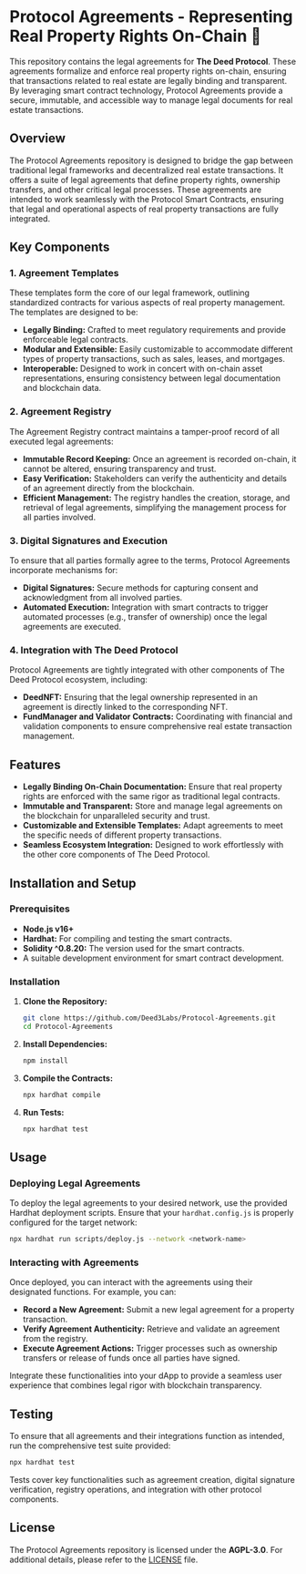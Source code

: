 # Protocol Agreements - Representing Real Property Rights On-Chain 📄

This repository contains the legal agreements for **The Deed Protocol**. These agreements formalize and enforce real property rights on-chain, ensuring that transactions related to real estate are legally binding and transparent. By leveraging smart contract technology, Protocol Agreements provide a secure, immutable, and accessible way to manage legal documents for real estate transactions.

## Overview

The Protocol Agreements repository is designed to bridge the gap between traditional legal frameworks and decentralized real estate transactions. It offers a suite of legal agreements that define property rights, ownership transfers, and other critical legal processes. These agreements are intended to work seamlessly with the Protocol Smart Contracts, ensuring that legal and operational aspects of real property transactions are fully integrated.

## Key Components

### 1. Agreement Templates

These templates form the core of our legal framework, outlining standardized contracts for various aspects of real property management. The templates are designed to be:

- **Legally Binding:** Crafted to meet regulatory requirements and provide enforceable legal contracts.
- **Modular and Extensible:** Easily customizable to accommodate different types of property transactions, such as sales, leases, and mortgages.
- **Interoperable:** Designed to work in concert with on-chain asset representations, ensuring consistency between legal documentation and blockchain data.

### 2. Agreement Registry

The Agreement Registry contract maintains a tamper-proof record of all executed legal agreements:

- **Immutable Record Keeping:** Once an agreement is recorded on-chain, it cannot be altered, ensuring transparency and trust.
- **Easy Verification:** Stakeholders can verify the authenticity and details of an agreement directly from the blockchain.
- **Efficient Management:** The registry handles the creation, storage, and retrieval of legal agreements, simplifying the management process for all parties involved.

### 3. Digital Signatures and Execution

To ensure that all parties formally agree to the terms, Protocol Agreements incorporate mechanisms for:

- **Digital Signatures:** Secure methods for capturing consent and acknowledgment from all involved parties.
- **Automated Execution:** Integration with smart contracts to trigger automated processes (e.g., transfer of ownership) once the legal agreements are executed.

### 4. Integration with The Deed Protocol

Protocol Agreements are tightly integrated with other components of The Deed Protocol ecosystem, including:

- **DeedNFT:** Ensuring that the legal ownership represented in an agreement is directly linked to the corresponding NFT.
- **FundManager and Validator Contracts:** Coordinating with financial and validation components to ensure comprehensive real estate transaction management.

## Features

- **Legally Binding On-Chain Documentation:** Ensure that real property rights are enforced with the same rigor as traditional legal contracts.
- **Immutable and Transparent:** Store and manage legal agreements on the blockchain for unparalleled security and trust.
- **Customizable and Extensible Templates:** Adapt agreements to meet the specific needs of different property transactions.
- **Seamless Ecosystem Integration:** Designed to work effortlessly with the other core components of The Deed Protocol.

## Installation and Setup

### Prerequisites

- **Node.js v16+**
- **Hardhat:** For compiling and testing the smart contracts.
- **Solidity ^0.8.20:** The version used for the smart contracts.
- A suitable development environment for smart contract development.

### Installation

1. **Clone the Repository:**

   ```bash
   git clone https://github.com/Deed3Labs/Protocol-Agreements.git
   cd Protocol-Agreements
   ```

2. **Install Dependencies:**

   ```bash
   npm install
   ```

3. **Compile the Contracts:**

   ```bash
   npx hardhat compile
   ```

4. **Run Tests:**

   ```bash
   npx hardhat test
   ```

## Usage

### Deploying Legal Agreements

To deploy the legal agreements to your desired network, use the provided Hardhat deployment scripts. Ensure that your `hardhat.config.js` is properly configured for the target network:

```bash
npx hardhat run scripts/deploy.js --network <network-name>
```

### Interacting with Agreements

Once deployed, you can interact with the agreements using their designated functions. For example, you can:

- **Record a New Agreement:** Submit a new legal agreement for a property transaction.
- **Verify Agreement Authenticity:** Retrieve and validate an agreement from the registry.
- **Execute Agreement Actions:** Trigger processes such as ownership transfers or release of funds once all parties have signed.

Integrate these functionalities into your dApp to provide a seamless user experience that combines legal rigor with blockchain transparency.

## Testing

To ensure that all agreements and their integrations function as intended, run the comprehensive test suite provided:

```bash
npx hardhat test
```

Tests cover key functionalities such as agreement creation, digital signature verification, registry operations, and integration with other protocol components.

## License

The Protocol Agreements repository is licensed under the **AGPL-3.0**. For additional details, please refer to the [LICENSE](LICENSE) file.
